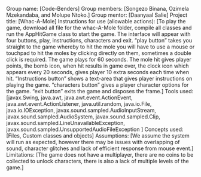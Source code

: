 Group name: [Code-Benders]
Group members: [Songezo Binana, Ozimela Mzekandaba, and Molupe Ntoko.]
Group mentor: [Daanyaal Salie]
Project title: [Whac-A-Mole]
Instructions for use (allowable actions): [To play the game, download all file for the whac-A-Mole folder, compile all classes and run the AppHitGame class to start the game. The interface will appear with four buttons, play, instructions, characters and exit. “play button” takes you straight to the game whereby to hit the mole you will have to use a mouse or touchpad to hit the moles by clicking directly on them, sometimes a double click is required. The game plays for 60 seconds. The mole hit gives player points, the bomb icon, when hit results in game over, the clock icon which appears every 20 seconds, gives player 10 extra seconds each time when hit. “Instructions button” shows a text-area that gives player instructions on playing the game. “characters button” gives a player character options for the game. “exit button” exits the game and disposes the frame.]
Tools used: [javax.Swing, java.awt, java.awt.event.ActionEvent, java.awt.event.ActionListener, java.util.random, java.io.File, java.io.IOException, javax.sound.sampled.AudioInputStream, javax.sound.sampled.AudioSystem, javax.sound.sampled.Clip, javax.sound.sampled.LineUnavailableException, javax.sound.sampled.UnsupportedAudioFileException ]
Concepts used: [Files, Custom classes and objects]
Assumptions: [We assume the system will run as expected, however there may be issues with overlapping of sound, character glitches and lack of efficient response from mouse event.]
Limitations: [The game does not have a multiplayer, there are no coins to be collected to unlock characters, there is also a lack of multiple levels of the game.]


